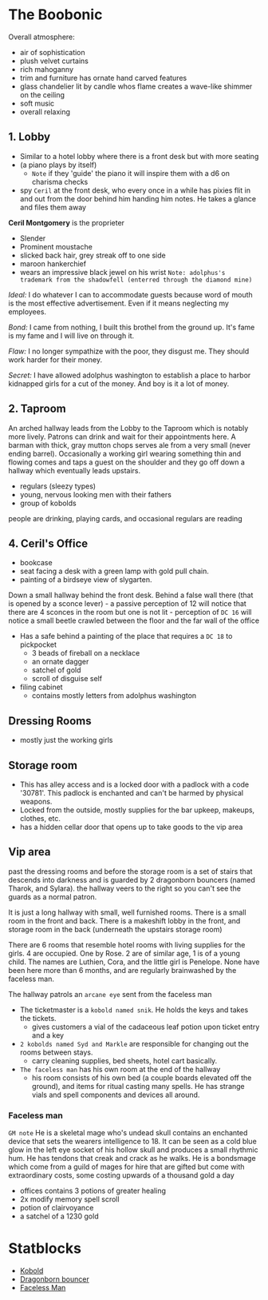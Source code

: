 # The Boobonic

Overall atmosphere:
- air of sophistication
- plush velvet curtains
- rich mahoganny
- trim and furniture has ornate hand carved features
- glass chandelier lit by candle whos flame creates a wave-like shimmer on the ceiling
- soft music
- overall relaxing

## 1. Lobby

- Similar to a hotel lobby where there is a front desk but with more seating
- (a piano plays by itself)
    - `Note` if they 'guide' the piano it will inspire them with a d6 on charisma checks
- spy `Ceril` at the front desk, who every once in a while has pixies flit in and out from the door behind him handing him notes. He takes a glance and files them away



**Ceril Montgomery** is the proprieter
- Slender
- Prominent moustache
- slicked back hair, grey streak off to one side
- maroon hankerchief 
- wears an impressive black jewel on his wrist `Note: adolphus's trademark from the shadowfell (enterred through the diamond mine)`

*Ideal:* I do whatever I can to accommodate guests because word of mouth is the most effective advertisement. Even if it means neglecting my employees.

*Bond:* I came from nothing, I built this brothel from the ground up. It's fame is my fame and I will live on through it.

*Flaw:* I no longer sympathize with the poor, they disgust me. They should work harder for their money.

*Secret:* I have allowed adolphus washington to establish a place to harbor kidnapped girls for a cut of the money. And boy is it a lot of money.

## 2. Taproom

An arched hallway leads from the Lobby to the Taproom which is notably more lively. Patrons can drink and wait for their appointments here. A barman with thick, gray mutton chops serves ale from a very small (never ending barrel). Occasionally a working girl wearing something thin and flowing comes and taps a guest on the shoulder and they go off down a hallway which eventually leads upstairs.

- regulars (sleezy types)
- young, nervous looking men with their fathers
- group of kobolds

people are drinking, playing cards, and occasional regulars are reading

## 4. Ceril's Office

- bookcase
- seat facing a desk with a green lamp with gold pull chain.
- painting of a birdseye view of slygarten.

Down a small hallway behind the front desk. Behind a false wall there (that is opened by a sconce lever)
    - a passive perception of 12 will notice that there are 4 sconces in the room but one is not lit
    - perception of `DC 16` will notice a small beetle crawled between the floor and the far wall of the office

- Has a safe behind a painting of the place that requires a `DC 18` to pickpocket
    - 3 beads of fireball on a necklace
    - an ornate dagger
    - satchel of gold
    - scroll of disguise self
- filing cabinet
    - contains mostly letters from adolphus washington

## Dressing Rooms

- mostly just the working girls

## Storage room

- This has alley access and is a locked door with a padlock with a code '30781'. This padlock is enchanted and can't be harmed by physical weapons.
- Locked from the outside, mostly supplies for the bar upkeep, makeups, clothes, etc.
- has a hidden cellar door that opens up to take goods to the vip area

## Vip area

past the dressing rooms and before the storage room is a set of stairs that descends into darkness and is guarded by 2 dragonborn bouncers (named Tharok, and Sylara). the hallway veers to the right so you can't see the guards as a normal patron.

It is just a long hallway with small, well furnished rooms. There is a small room in the front and back. There is a makeshift lobby in the front, and storage room in the back (underneath the upstairs storage room)

There are 6 rooms that resemble hotel rooms with living supplies for the girls. 4 are occupied. One by Rose. 2 are of similar age, 1 is of a young child. The names are Luthien, Cora, and the little girl is Penelope. None have been here more than 6 months, and are regularly brainwashed by the faceless man.

The hallway patrols an `arcane eye` sent from the faceless man

- The ticketmaster is a `kobold named snik`. He holds the keys and takes the tickets.
    - gives customers a vial of the cadaceous leaf potion upon ticket entry and a key
- `2 kobolds named Syd and Markle` are responsible for changing out the rooms between stays.
    - carry cleaning supplies, bed sheets, hotel cart basically.
- `The faceless man` has his own room at the end of the hallway
    - his room consists of his own bed (a couple boards elevated off the ground), and items for ritual casting many spells. He has strange vials and spell components and devices all around.

### Faceless man

`GM note` He is a skeletal mage who's undead skull contains an enchanted device that sets the wearers intelligence to 18. It can be seen as a cold blue glow in the left eye socket of his hollow skull and produces a small rhythmic hum. He has tendons that creak and crack as he walks. He is a bondsmage which come from a guild of mages for hire that are gifted but come with extraordinary costs, some costing upwards of a thousand gold a day

- offices contains 3 potions of greater healing
- 2x modify memory spell scroll
- potion of clairvoyance
- a satchel of a 1230 gold

# Statblocks

- [Kobold](/Nightmare%20and%20the%20Nexus/StatBlocks/Kobold.md)
- [Dragonborn bouncer](/Nightmare%20and%20the%20Nexus/StatBlocks/DragonBorn_Bouncer.md)
- [Faceless Man](/Nightmare%20and%20the%20Nexus/StatBlocks/Faceless_Man.md)